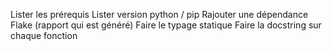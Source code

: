 Lister les prérequis
Lister version python / pip
Rajouter une dépendance Flake (rapport qui est généré)
Faire le typage statique
Faire la docstring sur chaque fonction